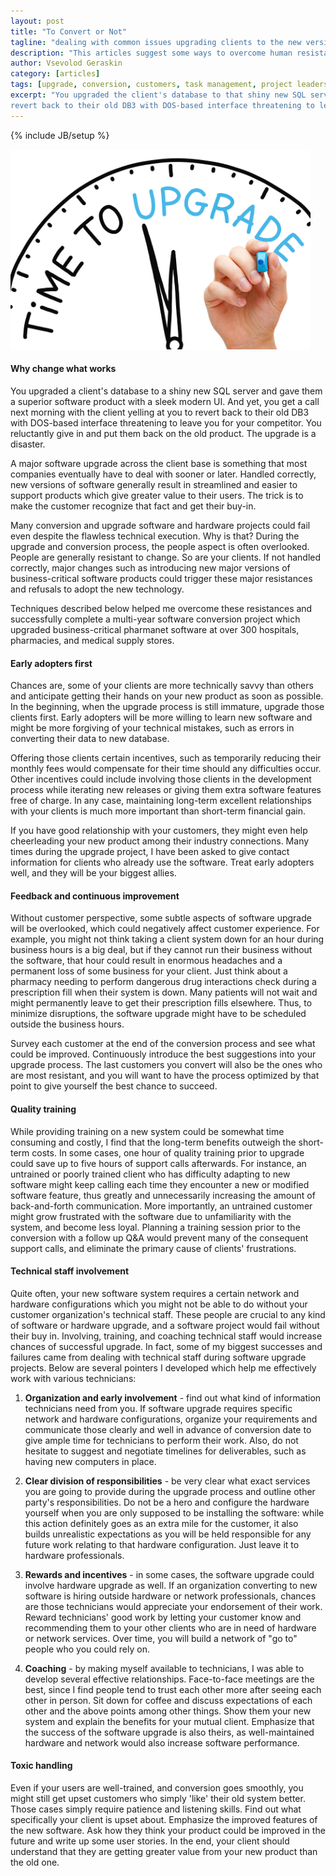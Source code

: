 ```yaml
---
layout: post
title: "To Convert or Not"
tagline: "dealing with common issues upgrading clients to the new version of a software product"
description: "This articles suggest some ways to overcome human resistances to technological change when performing large conversions of entire client base to a new software product."
author: Vsevolod Geraskin
category: [articles]
tags: [upgrade, conversion, customers, task management, project leadership]
excerpt: "You upgraded the client's database to that shiny new SQL server and gave them a superior software product with a sleek modern UI.  And yet, you get a call next morning with the client yelling at you to
revert back to their old DB3 with DOS-based interface threatening to leave you for your competitor.  You reluctantly give in and put them back on the old product.  The upgrade is a disaster."
---
```

{% include JB/setup %}

<img class="float-left" width="480pt" src="/assets/post_images/upgrade1.jpg" alt="Time to Upgrade" />

#### Why change what works
You upgraded a client's database to a shiny new SQL server and gave them a superior software product with a sleek modern UI.  And yet, you get a call next morning with the client yelling at you to
revert back to their old DB3 with DOS-based interface threatening to leave you for your competitor.  You reluctantly give in and put them back on the old product.  The upgrade is a disaster.

A major software upgrade across the client base is something that most companies eventually have to deal with sooner or later.  Handled correctly, new versions of software generally result in streamlined 
and easier to support products which give greater value to their users.  The trick is to make the customer recognize that fact and get their buy-in.  

Many conversion and upgrade software and hardware projects could fail even despite the flawless technical execution.  Why is that?  During the upgrade and conversion process, the people aspect
is often overlooked.  People are generally resistant to change.  So are your clients.  If not handled correctly, major changes such as introducing new major versions of business-critical software 
products could trigger these major resistances and refusals to adopt the new technology.

Techniques described below helped me overcome these resistances and successfully complete a multi-year software conversion project which upgraded business-critical pharmanet software at over 
300 hospitals, pharmacies, and medical supply stores.

#### Early adopters first
Chances are, some of your clients are more technically savvy than others and anticipate getting their hands on your new product as soon as possible.  In the beginning, when the upgrade process is still
immature, upgrade those clients first. Early adopters will be more willing to learn new software and might be more forgiving of your technical mistakes, such as errors in converting 
their data to new database.

Offering those clients certain incentives, such as temporarily reducing their monthly fees would compensate for their time should any difficulties occur.  Other incentives 
could include involving those clients in the development process while iterating new releases or giving them extra software features free of charge.  In any case, maintaining long-term excellent 
relationships with your clients is much more important than short-term financial gain.  

If you have good relationship with your customers, they might even help cheerleading your new product among their industry connections.  Many times during the upgrade project, I have been asked to give
contact information for clients who already use the software.  Treat early adopters well, and they will be your biggest allies.

#### Feedback and continuous improvement
Without customer perspective, some subtle aspects of software upgrade will be overlooked, which could negatively affect customer experience.  For example, you might not think taking 
a client system down for an hour during business hours is a big deal, but if they cannot run their business without the software, that hour could result in enormous headaches and a permanent loss 
of some business for your client.  Just think about a pharmacy needing to perform dangerous drug interactions check during a prescription fill when their system is down.  Many patients will not wait 
and might permanently leave to get their prescription fills elsewhere.  Thus, to minimize disruptions, the software upgrade might have to be scheduled outside the business hours.  

Survey each customer at the end of the conversion process and see what could be improved.  Continuously introduce the best suggestions into your upgrade process.  The last customers you convert will also 
be the ones who are most resistant, and you will want to have the process optimized by that point to give yourself the best chance to succeed. 

#### Quality training
While providing training on a new system could be somewhat time consuming and costly, I find that the long-term benefits outweigh the short-term costs.  In some cases, one hour of quality training prior
to upgrade could save up to five hours of support calls afterwards.  For instance, an untrained or poorly trained client who has difficulty adapting to new software might keep calling each time they
encounter a new or modified software feature, thus greatly and unnecessarily increasing the amount of back-and-forth communication.  More importantly, an untrained 
customer might grow frustrated with the software due to unfamiliarity with the system, and become less loyal.  Planning a training session prior to the conversion with a follow up Q&A 
would prevent many of the consequent support calls, and eliminate the primary cause of clients' frustrations.

#### Technical staff involvement
Quite often, your new software system requires a certain network and hardware configurations which you might not be able to do without your customer organization's technical staff. 
These people are crucial to any kind of software or hardware upgrade, and a software project would fail without their buy in.  Involving, training, and coaching technical staff would increase chances 
of successful upgrade.  In fact, some of my biggest successes and failures came from dealing with technical staff during software upgrade projects.  Below are several pointers I developed 
which help me effectively work with various technicians:

1. **Organization and early involvement** - find out what kind of information technicians need from you.  If software upgrade requires specific network and hardware configurations, 
organize your requirements and communicate those clearly and well in advance of conversion date to give ample time for technicians to perform their work.  Also, do not hesitate to suggest and negotiate 
timelines for deliverables, such as having new computers in place. 

2. **Clear division of responsibilities** - be very clear what exact services you are going to provide during the upgrade process and outline other party's responsibilities.  Do not be a hero and 
configure the hardware yourself when you are only supposed to be installing the software: while this action definitely goes as an extra mile for the customer, it also builds unrealistic expectations as 
you will be held responsible for any future work relating to that hardware configuration.  Just leave it to hardware professionals.

3. **Rewards and incentives** - in some cases, the software upgrade could involve hardware upgrade as well.  If an organization converting to new software is hiring outside hardware or network 
professionals, chances are those technicians would appreciate your endorsement of their work.  Reward technicians' good work by letting your customer know and recommending them to your other clients 
who are in need of hardware or network services.  Over time, you will build a network of "go to" people who you could rely on.

4. **Coaching** - by making myself available to technicians, I was able to develop several effective relationships.  Face-to-face meetings are the best, since I find people tend to trust each other more 
after seeing each other in person.  Sit down for coffee and discuss expectations of each other and the above points among other things.  Show them your new system and explain the benefits for your mutual
client. Emphasize that the success of the software upgrade is also theirs, as well-maintained hardware and network would also increase software performance.

#### Toxic handling
Even if your users are well-trained, and conversion goes smoothly, you might still get upset customers who simply 'like' their old system better.  Those cases simply require patience and listening skills.
Find out what specifically your client is upset about.  Emphasize the improved features of the new software.  Ask how they think your product could be improved in the future and write up some user stories.
In the end, your client should understand that they are getting greater value from your new product than the old one.





 




      



  










